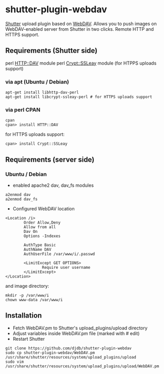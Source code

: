 # shutter-plugin-webdav

[Shutter](http://shutter-project.org/) upload plugin based on [WebDAV](http://en.wikipedia.org/wiki/WebDAV). Allows you to push images on WebDAV-enabled server from Shutter in two clicks. Remote HTTP and HTTPS support.

## Requirements (Shutter side)

perl [HTTP::DAV](http://search.cpan.org/~pcollins/HTTP-DAV-0.31/DAV.pm) module
perl [Crypt::SSLeay](http://search.cpan.org/~nanis/Crypt-SSLeay/SSLeay.pm) module (for HTPPS uploads support)

### via apt (Ubuntu / Debian)

~~~
apt-get install libhttp-dav-perl
apt-get install libcrypt-ssleay-perl # for HTTPS uploads support
~~~

### via perl CPAN

~~~
cpan
cpan> install HTTP::DAV
~~~

for HTTPS uploads support:

~~~
cpan> install Crypt::SSLeay
~~~

## Requirements (server side)

### Ubuntu / Debian

* enabled apache2 dav, dav_fs modules

~~~
a2enmod dav
a2enmod dav_fs
~~~

* Configured WebDAV location

~~~
<Location /i>
        Order Allow,Deny
        Allow from all
        Dav On
        Options -Indexes

        AuthType Basic
        AuthName DAV
        AuthUserFile /var/www/i/.passwd

        <LimitExcept GET OPTIONS>
                Require user username
        </LimitExcept>
</Location>
~~~

and image directory:

~~~
mkdir -p /var/www/i
chown www-data /var/www/i
~~~

## Installation

* Fetch WebDAV.pm to Shutter's upload_plugins/upload directory
* Adjust variables inside WebDAV.pm file (marked with # edit)
* Restart Shutter

~~~
git clone https://github.com/djdb/shutter-plugin-webdav
sudo cp shutter-plugin-webdav/WebDAV.pm /usr/share/shutter/resources/system/upload_plugins/upload
sudo vim /usr/share/shutter/resources/system/upload_plugins/upload/WebDAV.pm
~~~
